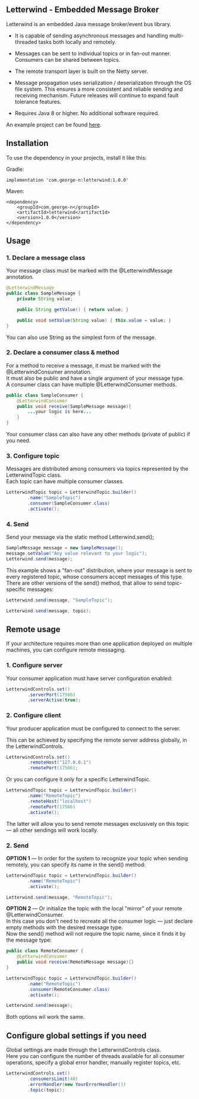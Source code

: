 ## Letterwind - Embedded Message Broker  

Letterwind is an embedded Java message broker/event bus library.  

* It is capable of sending asynchronous messages and handling multi-threaded tasks both locally and remotely.  

* Messages can be sent to individual topics or in fan-out manner. Consumers can be shared between topics.

* The remote transport layer is built on the Netty server.  

* Message propagation uses serialization / deserialization through the OS file system. 
This ensures a more consistent and reliable sending and receiving mechanism.
Future releases will continue to expand fault tolerance features.
* Requires Java 8 or higher. No additional software required.  

An example project can be found [here](https://github.com/George-Novikov/Letterwind-Example).

## Installation  

To use the dependency in your projects, install it like this:  

Gradle:  
```
implementation 'com.george-n:letterwind:1.0.0'
```

Maven:  
```
<dependency>
    <groupId>com.george-n</groupId>
    <artifactId>letterwind</artifactId>
    <version>1.0.0</version>
</dependency>
```

## Usage
### 1. Declare a message class
Your message class must be marked with the @LetterwindMessage annotation.
```java
@LetterwindMessage
public class SampleMessage {
    private String value;

    public String getValue() { return value; }

    public void setValue(String value) { this.value = value; }
}
```
You can also use String as the simplest form of the message.  

### 2. Declare a consumer class & method
For a method to receive a message, it must be marked with the @LetterwindConsumer annotation.  
It must also be public and have a single argument of your message type.  
A consumer class can have multiple @LetterwindConsumer methods.
```java
public class SampleConsumer {
    @LetterwindConsumer
    public void receive(SampleMessage message){
        ...your logic is here...
    }
}
```
Your consumer class can also have any other methods (private of public) if you need.

### 3. Configure topic
Messages are distributed among consumers via topics represented by the LetterwindTopic class.  
Each topic can have multiple consumer classes.  
```java
LetterwindTopic topic = LetterwindTopic.builder()
        .name("SampleTopic")
        .consumer(SampleConsumer.class)
        .activate();
```

### 4. Send  

Send your message via the static method Letterwind.send();
```java
SampleMessage message = new SampleMessage();
message.setValue("Any value relevant to your logic");
Letterwind.send(message);
```
This example shows a "fan-out" distribution, where your message is sent to every registered topic, whose consumers accept messages of this type.  
There are other versions of the send() method, that allow to send topic-specific messages:  
```java
Letterwind.send(message, "SampleTopic");
```
```java
Letterwind.send(message, topic);
```

## Remote usage

If your architecture requires more than one application deployed on multiple machines, you can configure remote messaging.

### 1. Configure server
Your consumer application must have server configuration enabled:
```java
LetterwindControls.set()
        .serverPort(17566)
        .serverActive(true);
```
### 2. Configure client
Your producer application must be configured to connect to the server.

This can be achieved by specifying the remote server address globally, in the LetterwindControls.  

```java
LetterwindControls.set()
        .remoteHost("127.0.0.1")
        .remotePort(17566);
```

Or you can configure it only for a specific LetterwindTopic.
```java
LetterwindTopic topic = LetterwindTopic.builder()
        .name("RemoteTopic")
        .remoteHost("localhost")
        .remotePort(17566)
        .activate();
```

The latter will allow you to send remote messages exclusively on this topic — all other sendings will work locally.  

### 2. Send  

**OPTION 1** — In order for the system to recognize your topic when sending remotely, you can specify its name in the send() method:  
```java
LetterwindTopic topic = LetterwindTopic.builder()
        .name("RemoteTopic")
        .activate();

Letterwind.send(message, "RemoteTopic");
```

**OPTION 2** — Or initialize the topic with the local "mirror" of your remote @LetterwindConsumer.  
In this case you don't need to recreate all the consumer logic — just declare empty methods with the desired message type.  
Now the send() method will not require the topic name, since it finds it by the message type:  

```java
public class RemoteConsumer {
    @LetterwindConsumer
    public void receive(RemoteMessage message){}
}

LetterwindTopic topic = LetterwindTopic.builder()
        .name("RemoteTopic")
        .consumer(RemoteConsumer.class)
        .activate();

Letterwind.send(message);
```

Both options wil work the same.  


## Configure global settings if you need  

Global settings are made through the LetterwindControls class.  
Here you can configure the number of threads available for all consumer operations, specify a global error handler, manually register topics, etc.
```java
LetterwindControls.set()
        .consumersLimit(40)
        .errorHandler(new YourErrorHandler())
        .topic(topic);
```
